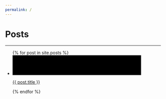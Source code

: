 ```yaml
---
permalink: /
---
```

<link rel="stylesheet" href="/style.css">

# Posts

* * *

<ul class="entries">
    {% for post in site.posts %}
        <li>
            <a href="{{ post.url | remove: '.html' }}" draggable="false">
                <div style="background-image: url('{{ post.item_image }}');" class="entry">
                    <svg height="4rem" width="26rem">
                        <rect class="shape" height="4rem" width="26rem" />
                    </svg>
                    <p class="title">{{ post.title }}</p>
                </div>
            </a>
        </li>
    {% endfor %}
</ul>
